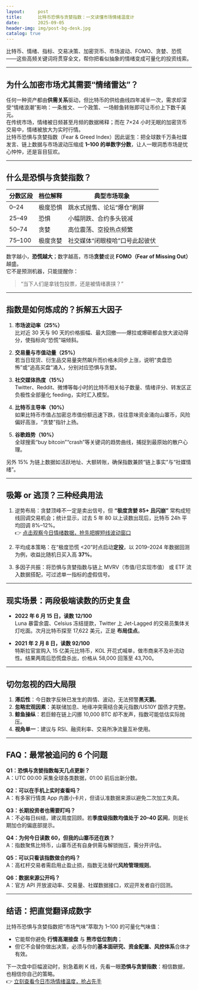 ```yaml
---
layout:     post
title:      比特币恐惧与贪婪指数：一文读懂市场情绪温度计
date:       2025-09-05
header-img: img/post-bg-desk.jpg
catalog: true
---
```


比特币、情绪、指标、交易决策、加密货币、市场波动、FOMO、贪婪、恐慌——这些高频关键词将贯穿全文，帮你把看似抽象的情绪变成可量化的投资线索。

---

## 为什么加密市场尤其需要“情绪雷达”？

任何一种资产都由**供需关系**驱动，但比特币的供给曲线四年减半一次，需求却深受“情绪浪潮”影响：一条推文、一个政策、一场鲸鱼转账即可让币价上下数千美元。  
在传统市场，情绪被日频甚至月频的数据稀释；而在 7×24 小时无眠的加密货币交易中，情绪被放大为实时行情。  
比特币恐惧与贪婪指数（Fear & Greed Index）因此诞生：把全球数千万条社媒发言、链上数据与市场波动压缩成 **1–100 的单数字分数**，让人一眼洞悉市场是忧心忡忡，还是盲目狂欢。

---

## 什么是恐惧与贪婪指数？

| 分数区段 | 档位解释 | 典型市场现象 |
|---|---|---|
| 0–24 | 极度恐惧 | 跳水式抛售、论坛“爆仓”刷屏 |
| 25–49 | 恐惧 | 小幅阴跌、合约多头锐减 |
| 50–74 | 贪婪 | 高位震荡、空投热点频繁 |
| 75–100 | 极度贪婪 | 社交媒体“闭眼梭哈”口号此起彼伏 |

数字越小，**恐慌越大**；数字越高，市场**贪婪**或说 **FOMO（Fear of Missing Out）** 越盛。  
它不是预测机器，只能提醒你：  
> “当下人们是拿钱包投票，还是被情绪裹挟？”

---

## 指数是如何炼成的？拆解五大因子

1. **市场波动率（25%）**  
   比对近 30 天与 90 天的价格振幅、最大回撤——爆拉或爆砸都会放大波动得分，使指标向“恐慌”端倾斜。

2. **交易量与市值动量（25%）**  
   若当日现货、衍生品交易量突然飙升而价格未同步上涨，说明“卖盘恐怖”或“追高买盘”涌入，分别对应恐惧与贪婪。

3. **社交媒体热度（15%）**  
   Twitter、Reddit、微博等每小时的比特币相关帖子数量、情绪评分、转发区正负极性全部量化 feeding，实时汇入模型。

4. **比特币主导率（10%）**  
   如果比特币市值占加密总市值份额迅速下跌，往往意味资金涌向山寨币，风险偏好高涨，“贪婪”指针上扬。

5. **谷歌趋势（10%）**  
   全球搜索“buy bitcoin”“crash”等关键词的趋势曲线，捕捉到最原始的散户心理。

另外 15% 为链上数据如活跃地址、大额转账，确保指数兼顾“链上事实”与“社媒情绪”。

---

## 吸筹 or 逃顶？三种经典用法

1. 逆势布局：贪婪顶峰不一定是卖出信号，但 **“极度贪婪 85+ 且闪崩”** 常构成短线回调交易机会；统计显示，过去 5 年 80 以上读数出现后，比特币 24h 平均回调 8%–12%。  
👉 [点击观察今日情绪数据，抢先把握短线波动窗口](https://okxdog.com/)

2. 平均成本策略：在“极度恐慌 <20”时点启动**定投**，以 2019–2024 年数据回测为例，收益比随机日买入高 **37%**。

3. 多因子共振：将恐惧与贪婪指数与链上 MVRV（市值/已实现市值） 或 ETF 流入数据搭配，可过滤单一指标的虚假信号。

---

## 现实场景：两段极端读数的历史复盘

- **2022 年 6 月 15 日，读数 12/100**  
  Luna 暴雷余震、Celsius 冻结提款，Twitter 上 Jet-Lagged 的交易员集体关灯吃面。次月比特币探至 17,622 美元，正是 **布局佳点**。

- **2021 年 2 月 8 日，读数 92/100**  
  特斯拉官宣购入 15 亿美元比特币，KOL 开花式喊单，做市商来不及补流动性。结果两周后恐慌盘杀出，价格从 58,000 回落至 43,700。

---

## 切勿忽视的四大局限

1. **滞后性**：今日数字反映已发生的舆情、波动，无法预警**黑天鹅**。  
2. **忽略宏观因素**：美联储加息、地缘冲突需结合美元指数/US10Y 国债才完整。  
3. **鲸鱼操纵**：若巨鲸在链上闪挪 10,000 BTC 却不发声，指数可能低估实际抛压。  
4. **视角单一**：建议与 RSI、融资利率、交易所净流量互补使用。

---

## FAQ：最常被追问的 6 个问题

**Q1：恐惧与贪婪指数每天几点更新？**  
A：UTC 00:00 采集全球各类数据，01:00 前后出新分数。

**Q2：可以在手机上实时查看吗？**  
A：有多家行情类 App 内置小卡片，但请认准数据来源以避免二次加工失真。

**Q3：长期投资者也需要盯吗？**  
A：不必每日纠结，建议周度回顾。若**季度级指数均值处于 20–40 区间**，则是长期加仓的偏底部提示。

**Q4：为何今日读数 60，但我的山寨币还在跌？**  
A：指数聚焦比特币，山寨币还有自身供需与解锁抛压，需分开评估。

**Q5：可以只看该指数做合约吗？**  
A：高杠杆交易者需启用止盈止损，指数无法替代**风险管理规则**。

**Q6：数据来源公开吗？**  
A：官方 API 开放波动率、交易量、社媒数据接口，欢迎开发者自行回测。

---

## 结语：把直觉翻译成数字

比特币恐惧与贪婪指数把“市场气味”萃取为 1–100 的可量化气味值：  
- 它能帮你避免 **行情高潮接盘** 与 **熊市低位割肉**；  
- 但它不会替你做出决策，必须与你的**基本面研究、资金配置、风控体系**合体才有效。  

下一次盘中巨幅波动时，别急着刷 K 线，先看一眼**恐惧与贪婪指数**：相信数据，也相信你自己的策略。  
👉 [立刻查看今日市场情绪温度，抢占先手](https://okxdog.com/)